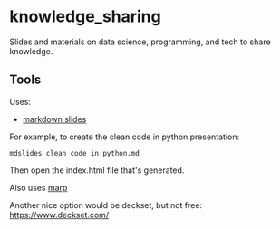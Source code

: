# knowledge_sharing
Slides and materials on data science, programming, and tech to share knowledge.

## Tools
Uses:
- [markdown slides](https://github.com/dadoomer/markdown-slides)

For example, to create the clean code in python presentation:

`mdslides clean_code_in_python.md`

Then open the index.html file that's generated.

Also uses [marp](https://marp.app/)

Another nice option would be deckset, but not free: https://www.deckset.com/

